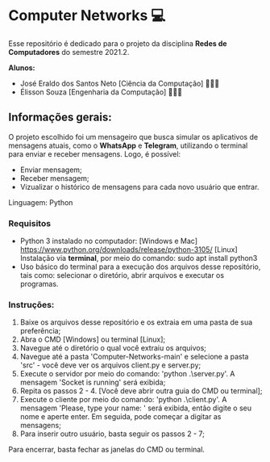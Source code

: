 # Computer Networks 💻

Esse repositório é dedicado para o projeto da disciplina **Redes de Computadores** do semestre 2021.2. 

**Alunos:**  
- José Eraldo dos Santos Neto [Ciência da Computação] 👨🏻‍💻
- Élisson Souza [Engenharia da Computação] 👨🏻‍💻

## Informações gerais: 

O projeto escolhido foi um mensageiro que busca simular os aplicativos de mensagens atuais, como o **WhatsApp** e **Telegram**,  utilizando o terminal para enviar e receber mensagens. Logo, é possível: 
* Enviar mensagem;
* Receber mensagem; 
* Vizualizar o histórico de mensagens para cada novo usuário que entrar. 

Linguagem: Python 

### Requisitos

- Python 3 instalado no computador: [Windows e Mac] https://www.python.org/downloads/release/python-3105/ [Linux] Instalação via **terminal**, por meio do comando: sudo apt install python3
- Uso básico do terminal para a execução dos arquivos desse repositório, tais como: selecionar o diretório, abrir arquivos e executar os programas.   

### Instruções: 

1. Baixe os arquivos desse repositório e os extraia em uma pasta de sua preferência;
2. Abra o CMD [Windows] ou terminal [Linux];
3. Navegue até o diretório o qual você extraiu os arquivos;
4. Navegue até a pasta 'Computer-Networks-main' e selecione a pasta 'src' - você deve ver os arquivos client.py e server.py; 
5. Execute o servidor por meio do comando: 'python .\server.py'.  A mensagem 'Socket is running' será exibida;
6. Repita os passos 2 - 4. [Você deve abrir outra guia do CMD ou terminal];
7. Execute o cliente por meio do comando: 'python .\client.py'.  A mensagem 'Please, type your name: ' será exibida, então digite o seu nome e aperte enter. Em seguida, pode começar a digitar as mensagens;
8. Para inserir outro usuário, basta seguir os passos 2 - 7;

Para encerrar, basta fechar as janelas do CMD ou terminal. 
